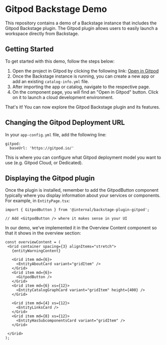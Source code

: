 # Gitpod Backstage Demo

This repository contains a demo of a Backstage instance that includes the Gitpod Backstage plugin. The Gitpod plugin allows users to easily launch a workspace directly from Backstage.

## Getting Started

To get started with this demo, follow the steps below:

1. Open the project in Gitpod by clicking the following link: [Open in Gitpod](https://gitpod.io/#/workspace/gitpod-backstage-plugin)
2. Once the Backstage instance is running, you can create a new app or add an existing `catalog-info.yml` file.
3. After importing the app or catalog, navigate to the respective page.
4. On the component page, you will find an "Open in Gitpod" button. Click on it to launch a cloud development environment.

That's it! You can now explore the Gitpod Backstage plugin and its features.

## Changing the Gitpod Deployment URL

In your `app-config.yml` file, add the following line:
```
gitpod:
  baseUrl: 'https://gitpod.io/'
```
This is where you can configure what Gitpod deployment model you want to use (e.g. Gitpod Cloud, or Dedicated).

## Displaying the Gitpod plugin

Once the plugin is installed, remember to add the GitpodButton component typically where you display information about your services or components. For example, in `EntityPage.tsx`:

```
import { GitpodButton } from '@internal/backstage-plugin-gitpod';

// Add <GitpodButton /> where it makes sense in your UI
```

In our demo, we’ve implemented it in the Overview Content component so that it shows in the overview section:

```
const overviewContent = (
 <Grid container spacing={3} alignItems="stretch">
   {entityWarningContent}

   <Grid item md={6}>
     <EntityAboutCard variant="gridItem" />
   </Grid>
   <Grid item md={6}>
     <GitpodButton />
   </Grid>
   <Grid item md={6} xs={12}>
     <EntityCatalogGraphCard variant="gridItem" height={400} />
   </Grid>

   <Grid item md={4} xs={12}>
     <EntityLinksCard />
   </Grid>
   <Grid item md={8} xs={12}>
     <EntityHasSubcomponentsCard variant="gridItem" />
   </Grid>
  
 </Grid>
);
```
